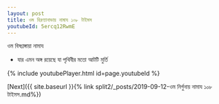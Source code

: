 ```yaml
---
layout: post
title: ওম হিরণ্যানাভায় নামায ১০৮ টাইমস
youtubeId: 5ercq12RwmE
---
```

 
 
 ওম বিষণ্ণঙ্গায়া নামায  
 
 -  যার এমন অঙ্গ রয়েছে যা পৃথিবীর মতো আটটি মুর্তি 
 
  
 
  
 
 
 
 
 
 


{% include youtubePlayer.html id=page.youtubeId %}
 
[Next]({{ site.baseurl }}{% link  split2/_posts/2019-09-12-ওম নির্গুনায় নামায ১০৮ টাইমস.md%})
 
